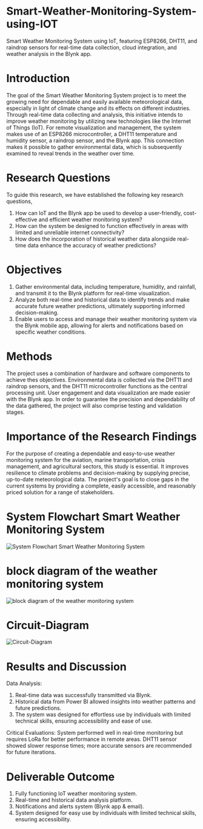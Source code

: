 # Smart-Weather-Monitoring-System-using-IOT
Smart Weather Monitoring System using IoT, featuring ESP8266, DHT11, and raindrop sensors for real-time data collection, cloud integration, and weather analysis in the Blynk app.

# Introduction 
The goal of the Smart Weather Monitoring System project is to meet the growing need for dependable and easily available meteorological data, especially in light of climate change and its effects on different industries. Through real-time data collecting and analysis, this initiative intends to improve weather monitoring by utilizing new technologies like the Internet of Things (IoT). For remote visualization and management, the system makes use of an ESP8266 microcontroller, a DHT11 temperature and humidity sensor, a raindrop sensor, and the Blynk app. This connection makes it possible to gather environmental data, which is subsequently examined to reveal trends in the weather over time. 

#  Research Questions 
To guide this research, we have established the following key research questions, 
1. How can IoT and the Blynk app be used to develop a user-friendly, cost-effective and efficient weather monitoring system? 
2. How can the system be designed to function effectively in areas with limited and unreliable internet connectivity? 
3. How does the incorporation of historical weather data alongside real-time data enhance the accuracy of weather predictions?

# Objectives 
1. Gather environmental data, including temperature, humidity, and rainfall, and transmit it to the Blynk platform for real-time visualization.
2. Analyze both real-time and historical data to identify trends and make accurate future weather predictions, ultimately supporting informed decision-making.
3. Enable users to access and manage their weather monitoring system via the Blynk mobile app, allowing for alerts and notifications based on specific weather conditions.

# Methods
The project uses a combination of hardware and software components to achieve thes objectives. Environmental data is collected via the DHT11 and raindrop sensors, and the DHT11 microcontroller functions as the central processing unit. User engagement and data visualization are made easier with the Blynk app. In order to guarantee the precision and dependability of the data gathered, the project will also comprise testing and validation stages.

# Importance of the Research Findings 
For the purpose of creating a dependable and easy-to-use weather monitoring system for the aviation, marine transportation, crisis management, and agricultural sectors, this study is essential. It improves resilience to climate problems and decision-making by supplying precise, up-to-date meteorological data. The project's goal is to close gaps in the current systems by providing a complete, easily accessible, and reasonably priced solution for a range of stakeholders. 

# System Flowchart Smart Weather Monitoring System

![System Flowchart Smart Weather Monitoring System](https://github.com/user-attachments/assets/d78a7736-b4be-4ef6-b0e2-4cbc7bac875b)

# block diagram of the weather monitoring system 

![block diagram of the weather monitoring system](https://github.com/user-attachments/assets/c955e8e0-9750-4c7d-917c-f63f3a4a7a07)

# Circuit-Diagram

![Circuit-Diagram](https://github.com/user-attachments/assets/8f071d26-a894-40a4-acf4-1ef270e3a9ec)

# Results and Discussion
Data Analysis:
1. Real-time data was successfully transmitted via Blynk.
2. Historical data from Power BI allowed insights into weather patterns and future predictions.
3. The system was designed for effortless use by individuals with limited technical skills, ensuring accessibility and ease of use.

Critical Evaluations:
System performed well in real-time monitoring but requires LoRa for better performance in remote areas.
DHT11 sensor showed slower response times; more accurate sensors are recommended for future iterations.

# Deliverable Outcome
1. Fully functioning IoT weather monitoring system.
2. Real-time and historical data analysis platform.
3. Notifications and alerts system (Blynk app & email).
4. System designed for easy use by individuals with limited technical skills, ensuring accessibility.









